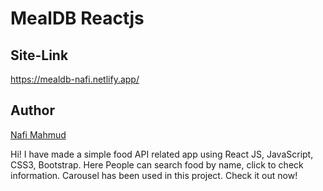# MealDB Reactjs
## Site-Link
https://mealdb-nafi.netlify.app/

## Author 
[Nafi Mahmud][author]

[author]: https://sourcecodebd.github.io/nafi.com/
Hi! I have made a simple food API related app using React JS, JavaScript, CSS3, Bootstrap. Here People can search food by name, click to check information. Carousel has been used in this project. Check it out now!
